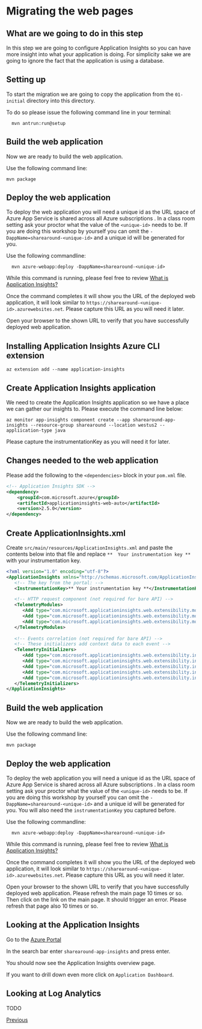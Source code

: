 # Migrating the web pages

## What are we going to do in this step

In this step we are going to configure Application Insights so you can have more
insight into what your application is doing. For simplicity sake we are going to
ignore the fact that the application is using a database.

## Setting up

To start the migration we are going to copy the application from the `01-initial`
directory into this directory.

To do so please issue the following command line
in your terminal:

```shell
  mvn antrun:run@setup
```

## Build the web application

Now we are ready to build the web application.

Use the following command line:

```shell
mvn package
```

## Deploy the web application

To deploy the web application you will need a unique id as the URL space of
Azure App Service is shared across all Azure subscriptions . In a class room
setting ask your proctor what the value of the `<unique-id>` needs to be. If you
are doing this workshop by yourself you can omit the 
`-DappName=sharearound-<unique-id>` and a unique id will be generated for you.

Use the following commandline:

```shell
  mvn azure-webapp:deploy -DappName=sharearound-<unique-id>
```

While this command is running, please feel free to review
[What is Application Insights?](https://docs.microsoft.com/en-us/azure/azure-monitor/app/app-insights-overview)

Once the command completes it will show you the URL of the deployed web
application, it will look similar to
`https://sharearound-<unique-id>.azurewebsites.net`. Please capture this URL as
you will need it later.

Open your browser to the shown URL to verify that you have successfully deployed
web application.

## Installing Application Insights Azure CLI extension

```shell
az extension add --name application-insights
```

## Create Application Insights application

We need to create the Application Insights application so we have a place we can
gather our insights to. Please execute the command line below:

```shell
az monitor app-insights component create --app sharearound-app-insights --resource-group sharearound --location westus2 --appliication-type java
```

Please capture the instrumentationKey as you will need it for later.

## Changes needed to the web application

Please add the following to the `<dependencies>` block in your `pom.xml` file.

```xml
<!-- Application Insights SDK -->
<dependency>
    <groupId>com.microsoft.azure</groupId>
    <artifactId>applicationinsights-web-auto</artifactId>
    <version>2.5.0</version>
</dependency>
```

## Create ApplicationInsights.xml 

Create `src/main/resources/ApplicationInsights.xml` and paste the contents below
into that file and replace `**  Your instrumentation key **` with your 
instrumentation key.

```xml
<?xml version="1.0" encoding="utf-8"?>
<ApplicationInsights xmlns="http://schemas.microsoft.com/ApplicationInsights/2013/Settings" schemaVersion="2014-05-30">
   <!-- The key from the portal: -->
   <InstrumentationKey>** Your instrumentation key **</InstrumentationKey>

   <!-- HTTP request component (not required for bare API) -->
   <TelemetryModules>
      <Add type="com.microsoft.applicationinsights.web.extensibility.modules.WebRequestTrackingTelemetryModule"/>
      <Add type="com.microsoft.applicationinsights.web.extensibility.modules.WebSessionTrackingTelemetryModule"/>
      <Add type="com.microsoft.applicationinsights.web.extensibility.modules.WebUserTrackingTelemetryModule"/>
   </TelemetryModules>
   
   <!-- Events correlation (not required for bare API) -->
   <!-- These initializers add context data to each event -->
   <TelemetryInitializers>
      <Add type="com.microsoft.applicationinsights.web.extensibility.initializers.WebOperationIdTelemetryInitializer"/>
      <Add type="com.microsoft.applicationinsights.web.extensibility.initializers.WebOperationNameTelemetryInitializer"/>
      <Add type="com.microsoft.applicationinsights.web.extensibility.initializers.WebSessionTelemetryInitializer"/>
      <Add type="com.microsoft.applicationinsights.web.extensibility.initializers.WebUserTelemetryInitializer"/>
      <Add type="com.microsoft.applicationinsights.web.extensibility.initializers.WebUserAgentTelemetryInitializer"/>
   </TelemetryInitializers>
</ApplicationInsights>
```

## Build the web application

Now we are ready to build the web application.

Use the following command line:

```shell
mvn package
```

## Deploy the web application

To deploy the web application you will need a unique id as the URL space of
Azure App Service is shared across all Azure subscriptions . In a class room
setting ask your proctor what the value of the `<unique-id>` needs to be. If you
are doing this workshop by yourself you can omit the 
`-DappName=sharearound-<unique-id>` and a unique id will be generated for you.
You will also need the `instrumentationKey` you captured before.

Use the following commandline:

```shell
  mvn azure-webapp:deploy -DappName=sharearound-<unique-id>
```

While this command is running, please feel free to review
[What is Application Insights?](https://docs.microsoft.com/en-us/azure/azure-monitor/app/app-insights-overview)

Once the command completes it will show you the URL of the deployed web
application, it will look similar to
`https://sharearound-<unique-id>.azurewebsites.net`. Please capture this URL as
you will need it later.

Open your browser to the shown URL to verify that you have successfully deployed
web application. Please refresh the main page 10 times or so. Then click on the
link on the main page. It should trigger an error. Please refresh that page also
10 times or so.

## Looking at the Application Insights

Go to the [Azure Portal](https://portal.azure.com)

In the search bar enter `sharearound-app-insights` and press enter.

You should now see the Application Insights overview page.

If you want to drill down even more click on `Application Dashboard`.

## Looking at Log Analytics

TODO

[Previous](../03-migrating-database/README.md)
